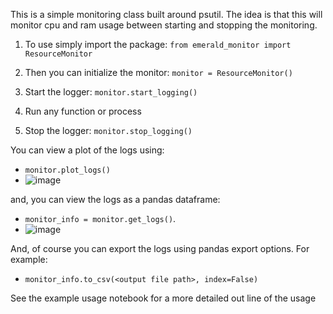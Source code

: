 This is a simple monitoring class built around psutil. The idea is that this will monitor cpu and ram usage between starting and stopping the monitoring. 

1) To use simply import the package: ```from emerald_monitor import ResourceMonitor```

2) Then you can initialize the monitor: ```monitor = ResourceMonitor()```

3) Start the logger: ```monitor.start_logging()```

4) Run any function or process

5) Stop the logger: ```monitor.stop_logging()```

You can view a plot of the logs using:
  - ```monitor.plot_logs()```
  - ![image](https://github.com/user-attachments/assets/5b97d775-5d2e-4e13-91a9-86f9b593e2e4)

and, you can view the logs as a pandas dataframe:
  - ```monitor_info = monitor.get_logs()```.
  - ![image](https://github.com/user-attachments/assets/294ca81f-4cbf-4e37-a980-f0031438eac3)

And, of course you can export the logs using pandas export options. For example:
  - ```monitor_info.to_csv(<output file path>, index=False)```

See the example usage notebook for a more detailed out line of the usage
